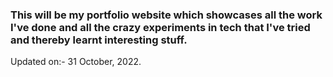 ### This will be my portfolio website which showcases all the work I've done and all the crazy experiments in tech that I've tried and thereby learnt interesting stuff.

Updated on:- 31 October, 2022.